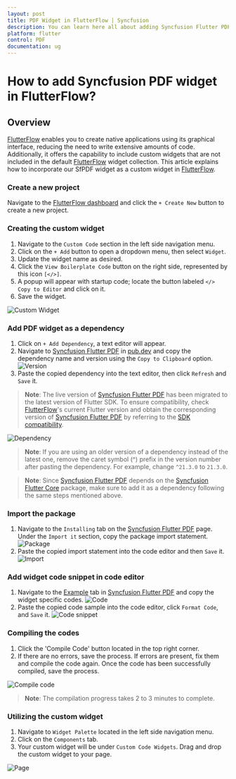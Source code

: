 ```yaml
---
layout: post
title: PDF Widget in FlutterFlow | Syncfusion
description: You can learn here all about adding Syncfusion Flutter PDF ( SfPDF Widget ) widget in FlutterFlow Framework.
platform: flutter
control: PDF
documentation: ug
---
```


# How to add Syncfusion PDF widget in FlutterFlow?

## Overview

[FlutterFlow](https://app.flutterflow.io/dashboard) enables you to create native applications using its graphical interface, reducing the need to write extensive amounts of code. Additionally, it offers the capability to include custom widgets that are not included in the default [FlutterFlow](https://app.flutterflow.io/dashboard) widget collection. This article explains how to incorporate our SfPDF widget as a custom widget in [FlutterFlow](https://app.flutterflow.io/dashboard).

### Create a new project

Navigate to the [FlutterFlow dashboard](https://app.flutterflow.io/dashboard) and click the `+ Create New` button to create a new project.

### Creating the custom widget

1. Navigate to the `Custom Code` section in the left side navigation menu.
2. Click on the `+ Add` button to open a dropdown menu, then select `Widget`.
3. Update the widget name as desired.
4. Click the `View Boilerplate Code` button on the right side, represented by this icon `[</>]`.
5. A popup will appear with startup code; locate the button labeled `</> Copy to Editor` and click on it.
6. Save the widget.

![Custom Widget](how-to-section-images/custom-widget.png)

### Add PDF widget as a dependency

1. Click on `+ Add Dependency`, a text editor will appear.
2. Navigate to [Syncfusion Flutter PDF](https://pub.dev/packages/syncfusion_flutter_PDF) in [pub.dev](https://pub.dev/) and copy the dependency name and version using the `Copy to Clipboard` option.
![Version](how-to-section-images/copy-version.png)
3. Paste the copied dependency into the text editor, then click `Refresh` and `Save` it.

>**Note**: The live version of [Syncfusion Flutter PDF](https://pub.dev/packages/syncfusion_flutter_PDF) has been migrated to the latest version of Flutter SDK. To ensure compatibility, check [FlutterFlow](https://app.flutterflow.io/dashboard)'s current Flutter version and obtain the corresponding version of [Syncfusion Flutter PDF](https://pub.dev/packages/syncfusion_flutter_PDF) by referring to the [SDK compatibility](https://help.syncfusion.com/flutter/system-requirements#sdk-version-compatibility).

![Dependency](how-to-section-images/dependency.png)

>**Note**: If you are using an older version of a dependency instead of the latest one, remove the caret symbol (^) prefix in the version number after pasting the dependency. For example, change `^21.3.0` to `21.3.0`.

>**Note**: Since [Syncfusion Flutter PDF](https://pub.dev/packages/syncfusion_flutter_PDF) depends on the [Syncfusion Flutter Core](https://pub.dev/packages/syncfusion_flutter_core) package, make sure to add it as a dependency following the same steps mentioned above.

### Import the package

1. Navigate to the `Installing` tab on the [Syncfusion Flutter PDF](https://pub.dev/packages/syncfusion_flutter_PDF) page. Under the `Import it` section, copy the package import statement.
![Package](how-to-section-images/copy-package.png)
2. Paste the copied import statement into the code editor and then `Save` it.
![Import](how-to-section-images/import-package-flutterflow.png)

### Add widget code snippet in code editor

1. Navigate to the [Example](https://pub.dev/packages/syncfusion_flutter_PDF/example) tab in [Syncfusion Flutter PDF](https://pub.dev/packages/syncfusion_flutter_PDF) and copy the widget specific codes.
![Code](how-to-section-images/code-snippet.png)
2. Paste the copied code sample into the code editor, click `Format Code`, and `Save` it.
![Code snippet](how-to-section-images/Adding-code-snippent.png)

### Compiling the codes

1. Click the 'Compile Code' button located in the top right corner.
2. If there are no errors, save the process. If errors are present, fix them and compile the code again. Once the code has been successfully compiled, save the process.

![Compile code](how-to-section-images/compile-code.png)

>**Note**: The compilation progress takes 2 to 3 minutes to complete.

### Utilizing the custom widget

1. Navigate to `Widget Palette` located in the left side navigation menu.
2. Click on the `Components` tab.
3. Your custom widget will be under `Custom Code Widgets`. Drag and drop the custom widget to your page.

![Page](how-to-section-images/page.png)
